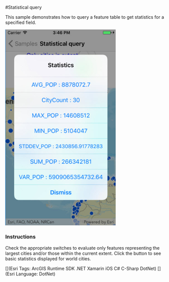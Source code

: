 #Statistical query

This sample demonstrates how to query a feature table to get statistics for a specified field.

<img src="StatisticalQuery.jpg" width="350"/>

### Instructions

Check the appropriate switches to evaluate only features representing the largest cities and/or those within the current extent. Click the button to see basic statistics displayed for world cities.

[](Esri Tags: ArcGIS Runtime SDK .NET Xamarin iOS C# C-Sharp DotNet)
[](Esri Language: DotNet)
